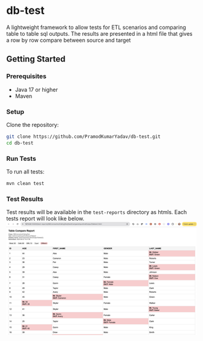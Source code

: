 # db-test

A lightweight framework to allow tests for ETL scenarios and comparing table to table sql outputs. The results are presented in a html file that gives a row by row compare between source and target

## Getting Started

### Prerequisites

- Java 17 or higher
- Maven

### Setup

Clone the repository:

```sh
git clone https://github.com/PramodKumarYadav/db-test.git
cd db-test
```

### Run Tests

To run all tests:

```sh
mvn clean test
```

### Test Results

Test results will be available in the `test-reports` directory as htmls. Each tests report will look like below. 
![test-report](./images/test%20report.jpg)